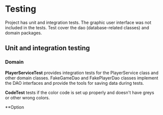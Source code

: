 # Testing

Project has unit and integration tests. The graphic user interface was not included in the tests. Test cover the dao (database-related classes) and domain packages.

## Unit and integration testing
### Domain
**PlayerServiceTest** provides integration tests for the PlayerService class and other domain classes. FakeGameDao and FakePlayerDao classes implement the DAO interfaces and provide the tools for saving data during tests. 

**CodeTest** tests if the color code is set up properly and doesn't have greys or other wrong colors. 

**Option
